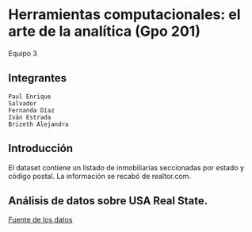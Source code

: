 # Herramientas computacionales: el arte de la analítica (Gpo 201)
Equipo 3

## Integrantes
    Paul Enrique
    Salvador
    Fernanda Díaz
    Iván Estrada
    Brizeth Alejandra
    
## Introducción

El dataset contiene un listado de inmobiliarías seccionadas por estado y código postal. La información
se recabó de realtor.com.

## Análisis de datos sobre USA Real State.
[Fuente de los datos](https://www.kaggle.com/datasets/ahmedshahriarsakib/usa-real-estate-dataset)
